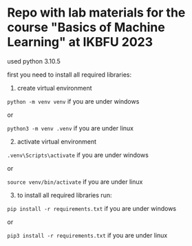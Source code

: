 # Repo with lab materials for the course "Basics of Machine Learning" at IKBFU 2023

used python 3.10.5

first you need to install all required libraries:

1. create virtual environment

`python -m venv venv` if you are under windows

or

`python3 -m venv .venv` if you are under linux

2. activate virtual environment

`.venv\Scripts\activate` if you are under windows

or

`source venv/bin/activate` if you are under linux

3. to install all required libraries run:

`pip install -r requirements.txt` if you are under windows

or

`pip3 install -r requirements.txt` if you are under linux
